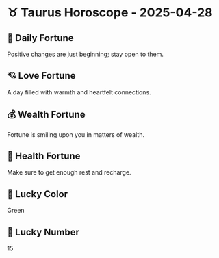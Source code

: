 # ♉ Taurus Horoscope - 2025-04-28

## 🎯 Daily Fortune

Positive changes are just beginning; stay open to them.

## 💘 Love Fortune

A day filled with warmth and heartfelt connections.

## 💰 Wealth Fortune

Fortune is smiling upon you in matters of wealth.

## 🌱 Health Fortune

Make sure to get enough rest and recharge.

## 🎨 Lucky Color

Green

## 🔢 Lucky Number

15
